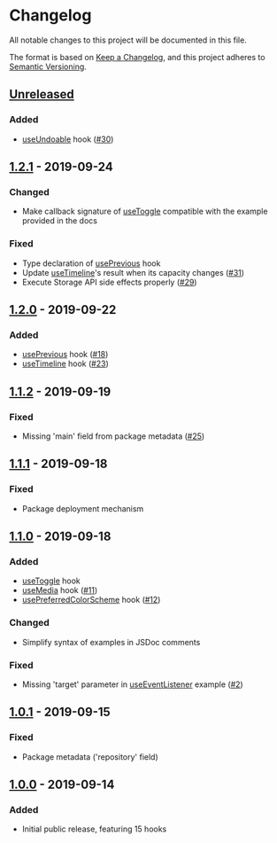 # Changelog

All notable changes to this project will be documented in this file.

The format is based on [Keep a Changelog](https://keepachangelog.com/en/1.0.0/),
and this project adheres to [Semantic Versioning](https://semver.org/spec/v2.0.0.html).

## [Unreleased]

### Added

- [useUndoable](https://github.com/kripod/standard-hooks/blob/master/src/useUndoable.ts) hook ([#30][])

## [1.2.1] - 2019-09-24

### Changed

- Make callback signature of [useToggle](https://github.com/kripod/standard-hooks/blob/v1.2.1/src/useToggle.ts) compatible with the example provided in the docs

### Fixed

- Type declaration of [usePrevious](https://github.com/kripod/standard-hooks/blob/v1.2.1/src/usePrevious.ts) hook
- Update [useTimeline](https://github.com/kripod/standard-hooks/blob/v1.2.1/src/useTimeline.ts)'s result when its capacity changes ([#31][])
- Execute Storage API side effects properly ([#29][])

## [1.2.0] - 2019-09-22

### Added

- [usePrevious](https://github.com/kripod/standard-hooks/blob/v1.2.0/src/usePrevious.ts) hook ([#18][])
- [useTimeline](https://github.com/kripod/standard-hooks/blob/v1.2.0/src/useTimeline.ts) hook ([#23][])

## [1.1.2] - 2019-09-19

### Fixed

- Missing 'main' field from package metadata ([#25][])

## [1.1.1] - 2019-09-18

### Fixed

- Package deployment mechanism

## [1.1.0] - 2019-09-18

### Added

- [useToggle](https://github.com/kripod/standard-hooks/blob/v1.1.0/src/useToggle.ts) hook
- [useMedia](https://github.com/kripod/standard-hooks/blob/v1.1.0/src/useMedia.ts) hook ([#11][])
- [usePreferredColorScheme](https://github.com/kripod/standard-hooks/blob/v1.1.0/src/usePreferredColorScheme.ts) hook ([#12][])

### Changed

- Simplify syntax of examples in JSDoc comments

### Fixed

- Missing 'target' parameter in [useEventListener](https://github.com/kripod/standard-hooks/blob/v1.1.0/src/useEventListener.ts) example ([#2][])

## [1.0.1] - 2019-09-15

### Fixed

- Package metadata ('repository' field)

## [1.0.0] - 2019-09-14

### Added

- Initial public release, featuring 15 hooks

[unreleased]: https://github.com/kripod/standard-hooks/compare/v1.2.1...HEAD
[1.2.1]: https://github.com/kripod/standard-hooks/compare/v1.2.0...v1.2.1
[1.2.0]: https://github.com/kripod/standard-hooks/compare/v1.1.2...v1.2.0
[1.1.2]: https://github.com/kripod/standard-hooks/compare/v1.1.1...v1.1.2
[1.1.1]: https://github.com/kripod/standard-hooks/compare/v1.1.0...v1.1.1
[1.1.0]: https://github.com/kripod/standard-hooks/compare/v1.0.1...v1.1.0
[1.0.1]: https://github.com/kripod/standard-hooks/compare/v1.0.0...v1.0.1
[1.0.0]: https://github.com/kripod/standard-hooks/releases/tag/v1.0.0
[#2]: https://github.com/kripod/standard-hooks/pull/2
[#11]: https://github.com/kripod/standard-hooks/pull/11
[#12]: https://github.com/kripod/standard-hooks/pull/12
[#18]: https://github.com/kripod/standard-hooks/issues/18
[#23]: https://github.com/kripod/standard-hooks/issues/23
[#25]: https://github.com/kripod/standard-hooks/issues/25
[#29]: https://github.com/kripod/standard-hooks/issues/29
[#30]: https://github.com/kripod/standard-hooks/issues/30
[#31]: https://github.com/kripod/standard-hooks/issues/31
